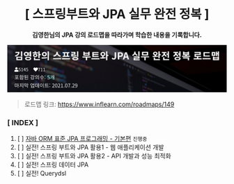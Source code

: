 <div align="center">

# [ 스프링부트와 JPA 실무 완전 정복 ]
**김영한님의 JPA 강의 로드맵을 따라가며 학습한 내용을 기록합니다.**

</div>

![img.png](img.png)

> 로드맵 링크: https://www.inflearn.com/roadmaps/149

### **[ INDEX ]**
1. [ ] [자바 ORM 표준 JPA 프로그래밍 - 기본편](jpa-basic) `진행중`
2. [ ] 실전! 스프링 부트와 JPA 활용1 - 웹 애플리케이션 개발
3. [ ] 실전! 스프링 부트와 JPA 활용2 - API 개발과 성능 최적화
4. [ ] 실전! 스프링 데이터 JPA
5. [ ] 실전! Querydsl